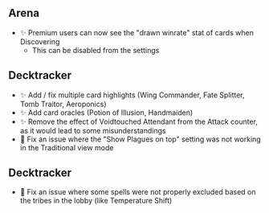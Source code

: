## Arena

-   ✨ Premium users can now see the "drawn winrate" stat of cards when Discovering
    -   This can be disabled from the settings

## Decktracker

-   ✨ Add / fix multiple card highlights (Wing Commander, Fate Splitter, Tomb Traitor, Aeroponics)
-   ✨ Add card oracles (Potion of Illusion, Handmaiden)
-   ✨ Remove the effect of Voidtouched Attendant from the Attack counter, as it would lead to some misunderstandings
-   🐞 Fix an issue where the "Show Plagues on top" setting was not working in the Traditional view mode

## Decktracker

-   🐞 Fix an issue where some spells were not properly excluded based on the tribes in the lobby (like Temperature Shift)
